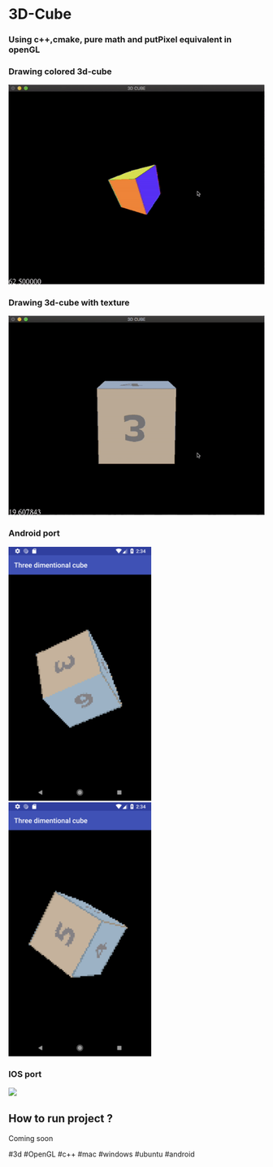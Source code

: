 # 3D-Cube 
### Using c++,cmake, pure math and putPixel equivalent in openGL

### Drawing colored 3d-cube
![Alt Text](3d-cube.gif)
### Drawing 3d-cube with texture
![Alt Text](dice.gif)
### Android port
<img src="android-texture1.png" height="500">
<img src="android-texture2.png" height="500">

### IOS port
<img src="iphone.gif" height="500">

## How to run project ?
Coming soon

#3d #OpenGL #c++ #mac #windows #ubuntu #android
